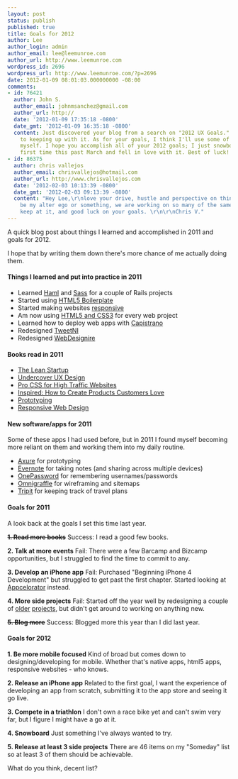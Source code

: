 ```yaml
---
layout: post
status: publish
published: true
title: Goals for 2012
author: Lee
author_login: admin
author_email: lee@leemunroe.com
author_url: http://www.leemunroe.com
wordpress_id: 2696
wordpress_url: http://www.leemunroe.com/?p=2696
date: 2012-01-09 08:01:03.000000000 -08:00
comments:
- id: 76421
  author: John S.
  author_email: johnmsanchez@gmail.com
  author_url: http://
  date: '2012-01-09 17:35:18 -0800'
  date_gmt: '2012-01-09 16:35:18 -0800'
  content: Just discovered your blog from a search on "2012 UX Goals." Looking forward
    to keeping up with it. As for your goals, I think I'll use some of your 2011 goals
    myself. I hope you accomplish all of your 2012 goals; I just snowboarded for the
    first time this past March and fell in love with it. Best of luck!
- id: 86375
  author: chris vallejos
  author_email: chrisvallejos@hotmail.com
  author_url: http://www.chrisvallejos.com
  date: '2012-02-03 10:13:39 -0800'
  date_gmt: '2012-02-03 09:13:39 -0800'
  content: "Hey Lee,\r\nlove your drive, hustle and perspective on things. You must
    be my alter ego or something, we are working on so many of the same things. Anyways,
    keep at it, and good luck on your goals. \r\n\r\nChris V."
---
```

A quick blog post about things I learned and accomplished in 2011 and goals for 2012.

I hope that by writing them down there's more chance of me actually doing them.


<h4>Things I learned and put into practice in 2011</h4>

<ul>
<li>Learned <a href="http://haml-lang.com/">Haml</a> and <a href="http://sass-lang.com/">Sass</a> for a couple of Rails projects</li>
<li>Started using <a href="http://html5boilerplate.com/">HTML5 Boilerplate</a></li>
<li>Started making websites <a href="http://www.leemunroe.com/adaptive-responsive/">responsive</a></li>
<li>Am now using <a href="http://www.leemunroe.com/html5-web-designer/">HTML5 and CSS3</a> for every web project</li>
<li>Learned how to deploy web apps with <a href="http://www.leemunroe.com/deploy-rails-with-capistrano/">Capistrano</a></li>
<li>Redesigned <a href="http://tweetni.com">TweetNI</a></li>
<li>Redesigned <a href="http://webdesignire.com">WebDesignire</a></li>
</ul>

<h4>Books read in 2011</h4>

<ul>
<li><a href="http://www.amazon.co.uk/Lean-Startup-Innovation-Successful-Businesses/dp/0670921602/">The Lean Startup</a></li>
<li><a href="http://www.amazon.co.uk/gp/product/0321719905?ie=UTF8&tag=10homepa-21&linkCode=shr&camp=3194&creative=21330&creativeASIN=0321719905&ref_=sr_1_1&s=books&qid=1325564474&sr=1-1">Undercover UX Design</a></li>
<li><a href="http://www.amazon.co.uk/gp/product/1430232889?ie=UTF8&tag=10homepa-21&linkCode=shr&camp=3194&creative=21330&creativeASIN=1430232889&ref_=sr_1_1&s=books&qid=1325564561&sr=1-1">Pro CSS for High Traffic Websites</a></li>
<li><a href="http://www.amazon.co.uk/gp/product/B001AQ95UY?ie=UTF8&tag=10homepa-21&linkCode=shr&camp=3194&creative=21330&creativeASIN=B001AQ95UY&ref_=sr_1_1&s=books&qid=1325564620&sr=1-1 ">Inspired: How to Create Products Customers Love</a></li>
<li><a href="https://www.rosenfeldmedia.com/books/prototyping/">Prototyping</a></li>
<li><a href="http://www.abookapart.com/products/responsive-web-design">Responsive Web Design</a></li>
</ul>

<h4>New software/apps for 2011</h4>

Some of these apps I had used before, but in 2011 I found myself becoming more reliant on them and working them into my daily routine.

<ul>
<li><a href="http://axure.com/">Axure</a> for prototyping</li>
<li><a href="https://www.evernote.com/">Evernote</a> for taking notes (and sharing across multiple devices)</li>
<li><a href="https://agilebits.com/onepassword">OnePassword</a> for remembering usernames/passwords</li>
<li><a href="http://www.leemunroe.com/omnigraffle/">Omnigraffle</a> for wireframing and sitemaps</li>
<li><a href="http://www.tripit.com/">Tripit</a> for keeping track of travel plans</li>
</ul>



<h4>Goals for 2011</h4>
A look back at the goals I set this time last year.

<strong><del>1. Read more books</del></strong>
Success: I read a good few books.

<strong>2. Talk at more events</strong>
Fail: There were a few Barcamp and Bizcamp opportunities, but I struggled to find the time to commit to any.

<strong>3. Develop an iPhone app</strong>
Fail: Purchased "Beginning iPhone 4 Development" but struggled to get past the first chapter. Started looking at <a href="http://www.appcelerator.com/">Appcelorator</a> instead.

<strong>4. More side projects</strong>
Fail: Started off the year well by redesigning a couple of <a href="http://tweetni.com/">older</a> <a href="http://webdesignire.com/">projects</a>, but didn't get around to working on anything new.

<strong><del>5. Blog more</del></strong>
Success: Blogged more this year than I did last year.


<h4>Goals for 2012</h4>
<strong>1. Be more mobile focused</strong>
Kind of broad but comes down to designing/developing for mobile. Whether that's native apps, html5 apps, responsive websites - who knows.

<strong>2. Release an iPhone app</strong>
Related to the first goal, I want the experience of developing an app from scratch, submitting it to the app store and seeing it go live. 

<strong>3. Compete in a triathlon</strong>
I don't own a race bike yet and can't swim very far, but I figure I might have a go at it.

<strong>4. Snowboard</strong>
Just something I've always wanted to try.

<strong>5. Release at least 3 side projects</strong>
There are 46 items on my "Someday" list so at least 3 of them should be achievable.

What do you think, decent list?
